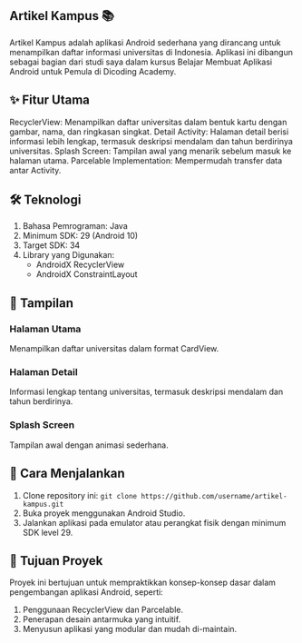 ## Artikel Kampus 📚
Artikel Kampus adalah aplikasi Android sederhana yang dirancang untuk menampilkan daftar informasi universitas di Indonesia. Aplikasi ini dibangun sebagai bagian dari studi saya dalam kursus Belajar Membuat Aplikasi Android untuk Pemula di Dicoding Academy.

## ✨ Fitur Utama
RecyclerView: Menampilkan daftar universitas dalam bentuk kartu dengan gambar, nama, dan ringkasan singkat.
Detail Activity: Halaman detail berisi informasi lebih lengkap, termasuk deskripsi mendalam dan tahun berdirinya universitas.
Splash Screen: Tampilan awal yang menarik sebelum masuk ke halaman utama.
Parcelable Implementation: Mempermudah transfer data antar Activity.

## 🛠️ Teknologi
1. Bahasa Pemrograman: Java
2. Minimum SDK: 29 (Android 10)
3. Target SDK: 34
3. Library yang Digunakan:
   - AndroidX RecyclerView
   - AndroidX ConstraintLayout
## 📸 Tampilan
### Halaman Utama
Menampilkan daftar universitas dalam format CardView.

### Halaman Detail
Informasi lengkap tentang universitas, termasuk deskripsi mendalam dan tahun berdirinya.

### Splash Screen
Tampilan awal dengan animasi sederhana.

## 🚀 Cara Menjalankan
1. Clone repository ini:
`` git clone https://github.com/username/artikel-kampus.git  ``
2. Buka proyek menggunakan Android Studio.
3. Jalankan aplikasi pada emulator atau perangkat fisik dengan minimum SDK level 29.

## 🎯 Tujuan Proyek
Proyek ini bertujuan untuk mempraktikkan konsep-konsep dasar dalam pengembangan aplikasi Android, seperti:

1. Penggunaan RecyclerView dan Parcelable.
2. Penerapan desain antarmuka yang intuitif.
3. Menyusun aplikasi yang modular dan mudah di-maintain.
